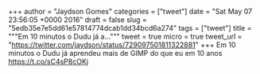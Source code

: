 
+++
author = "Jaydson Gomes"
categories = ["tweet"]
date = "Sat May 07 23:56:05 +0000 2016"
draft = false
slug = "5edb35e7e5dd61e57814774dcab1dd34bcd6a274"
tags = ["tweet"]
title = """Em 10 minutos o Dudu já a..."""
tweet = true
micro = true
tweet_url = "https://twitter.com/jaydson/status/729097501811322881"
+++
Em 10 minutos o Dudu já aprendeu mais de GIMP do que eu em 10 anos https://t.co/sC4sP8cOKj

